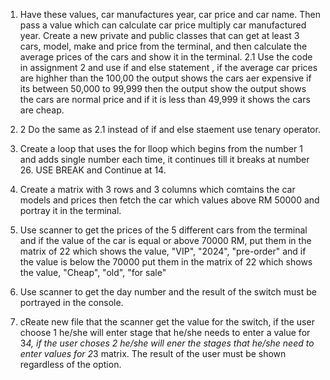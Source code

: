 1. Have these values, car manufactures year, car price and car name. Then pass a value which can calculate car price multiply car manufactured year.
Create a new private and public classes that can get at least 3 cars, model, make and price from the terminal, and then calculate the average prices of the cars and show it in the terminal.
2.1  Use the code in assignment 2 and use if and else statement , if the average car prices are highher than the 100,00 the output shows the cars aer expensive if its between 50,000 to 99,999 then the output show the output shows the cars are normal price and if it is less than 49,999 it shows the cars are cheap.

2. 2 Do the same as 2.1 instead of if and else staement use tenary operator.

3. Create a loop that uses the for lloop which begins from the number 1 and adds single number each time, it continues till it breaks at number 26. USE BREAK and Continue at 14.

4. Create a matrix with 3 rows and 3 columns which comtains the car models and prices then fetch the car which values above RM 50000 and portray it in the terminal.

5. Use scanner to get the prices of the 5 different cars from the terminal and if the value of the car is equal or above 70000 RM, put them in the matrix of 22 which shows the value, "VIP", "2024", "pre-order" and if the value is below the 70000 put them in the matrix of 22 which shows the value, "Cheap", "old", "for sale"

6. Use scanner to get the day number and the result of the switch must be portrayed in the console.

7. cReate new file that the scanner get the value for the switch, if the user choose 1 he/she will enter stage that he/she needs to enter a value for 3*4, if the user choses 2 he/she will ener the stages that he/she need to enter values for 2*3 matrix. The result of the user must be shown regardless of the option.